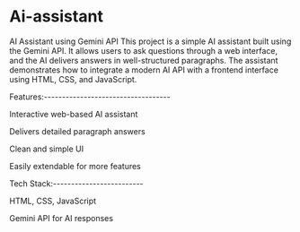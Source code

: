 # Ai-assistant
AI Assistant using Gemini API This project is a simple AI assistant built using the Gemini API. It allows users to ask questions through a web interface, and the AI delivers answers in well-structured paragraphs. The assistant demonstrates how to integrate a modern AI API with a frontend interface using HTML, CSS, and JavaScript.

Features:-----------------------------------

Interactive web-based AI assistant

Delivers detailed paragraph answers

Clean and simple UI

Easily extendable for more features

Tech Stack:-------------------------

HTML, CSS, JavaScript

Gemini API for AI responses

